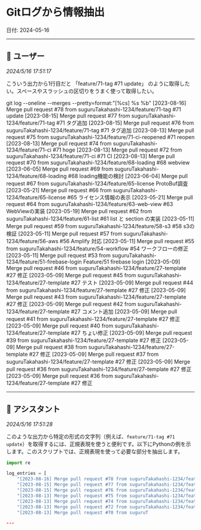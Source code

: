 # Gitログから情報抽出

日付: 2024-05-16

---

## 👤 ユーザー
*2024/5/16 17:51:17*

こういう出力から1行目だと 「feature/71-tag #71 update」 のように取得したい。スペースやスラッシュの区切りをうまく使って取得したい。


git log --oneline --merges --pretty=format:"\[%cs\] %s %b"
\[2023-08-16\] Merge pull request #78 from suguruTakahashi-1234/feature/71-tag #71 update
\[2023-08-15\] Merge pull request #77 from suguruTakahashi-1234/feature/71-tag #71 タグ追加
\[2023-08-15\] Merge pull request #76 from suguruTakahashi-1234/feature/71-tag #71 タグ追加
\[2023-08-13\] Merge pull request #75 from suguruTakahashi-1234/feature/71-ci-reopened #71 reopen
\[2023-08-13\] Merge pull request #74 from suguruTakahashi-1234/feature/71-ci #71 hoge
\[2023-08-13\] Merge pull request #72 from suguruTakahashi-1234/feature/71-ci #71 CI
\[2023-08-13\] Merge pull request #70 from suguruTakahashi-1234/feature/68-loading #68 webview
\[2023-06-05\] Merge pull request #69 from suguruTakahashi-1234/feature/68-loading #68 loading機能の検討
\[2023-06-04\] Merge pull request #67 from suguruTakahashi-1234/feature/65-license ProtoBuf調査
\[2023-05-21\] Merge pull request #66 from suguruTakahashi-1234/feature/65-license #65 ライセンス情報の表示
\[2023-05-21\] Merge pull request #64 from suguruTakahashi-1234/feature/63-web-view #63 WebViewの実装
\[2023-05-19\] Merge pull request #62 from suguruTakahashi-1234/feature/61-list #61 list と section の実装
\[2023-05-11\] Merge pull request #59 from suguruTakahashi-1234/feature/58-s3 #58 s3の検証
\[2023-05-11\] Merge pull request #57 from suguruTakahashi-1234/feature/56-aws #56 Amplify 対応
\[2023-05-11\] Merge pull request #55 from suguruTakahashi-1234/feature/54-workflow #54 ワークフローの修正
\[2023-05-11\] Merge pull request #53 from suguruTakahashi-1234/feature/51-firebase-login Feature/51 firebase login
\[2023-05-09\] Merge pull request #46 from suguruTakahashi-1234/feature/27-template #27 修正
\[2023-05-09\] Merge pull request #45 from suguruTakahashi-1234/feature/27-template #27 テスト
\[2023-05-09\] Merge pull request #44 from suguruTakahashi-1234/feature/27-template #27 修正
\[2023-05-09\] Merge pull request #43 from suguruTakahashi-1234/feature/27-template #27 修正
\[2023-05-09\] Merge pull request #42 from suguruTakahashi-1234/feature/27-template #27 コメント追加
\[2023-05-09\] Merge pull request #41 from suguruTakahashi-1234/feature/27-template #27 修正
\[2023-05-09\] Merge pull request #40 from suguruTakahashi-1234/feature/27-template #27 ちょい修正
\[2023-05-09\] Merge pull request #39 from suguruTakahashi-1234/feature/27-template #27 修正
\[2023-05-09\] Merge pull request #38 from suguruTakahashi-1234/feature/27-template #27 修正
\[2023-05-09\] Merge pull request #37 from suguruTakahashi-1234/feature/27-template #27 修正
\[2023-05-09\] Merge pull request #36 from suguruTakahashi-1234/feature/27-template #27 修正
\[2023-05-09\] Merge pull request #36 from suguruTakahashi-1234/feature/27-template #27 修正

---

## 🤖 アシスタント
*2024/5/16 17:51:28*

このような出力から特定の形式の文字列（例えば、`feature/71-tag #71 update`）を取得するには、正規表現を使うと便利です。以下にPythonの例を示します。このスクリプトでは、正規表現を使って必要な部分を抽出します。

```python
import re

log_entries = [
    "[2023-08-16] Merge pull request #78 from suguruTakahashi-1234/feature/71-tag #71 update",
    "[2023-08-15] Merge pull request #77 from suguruTakahashi-1234/feature/71-tag #71 タグ追加",
    "[2023-08-15] Merge pull request #76 from suguruTakahashi-1234/feature/71-tag #71 タグ追加",
    "[2023-08-13] Merge pull request #75 from suguruTakahashi-1234/feature/71-ci-reopened #71 reopen",
    "[2023-08-13] Merge pull request #74 from suguruTakahashi-1234/feature/71-ci #71 hoge",
    "[2023-08-13] Merge pull request #72 from suguruTakahashi-1234/feature/71-ci #71 CI",
    "[2023-08-13] Merge pull request #70 from suguruT

---
